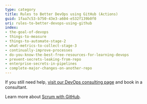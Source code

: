 ```yaml
---
type: category
title: Rules to Better DevOps using GitHub (Actions)
guid: 1faa7c53-b750-43e3-a604-e532f139b0f0
uri: rules-to-better-devops-using-github
index:
- the-goal-of-devops
- things-to-measure
- things-to-automate-stage-2
- what-metrics-to-collect-stage-3
- continually-improve-processes
- do-you-know-the-best-free-resources-for-learning-devops
- prevent-secrets-leaking-from-repo
- enterprise-secrets-in-pipelines
- complete-major-changes-on-another-repo
---
```


If you still need help, [visit our DevOps consulting page](https://www.ssw.com.au/ssw/Consulting/DevOps.aspx) and book in a consultant.

Learn more about [Scrum with GitHub](/rules-to-better-scrum-using-github).
